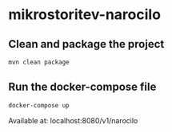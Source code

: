# mikrostoritev-narocilo

## Clean and package the project

```bash
mvn clean package
```

## Run the docker-compose file
```bash
docker-compose up
```
Available at: localhost:8080/v1/narocilo